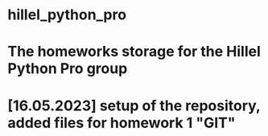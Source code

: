 # hillel_python_pro

# The homeworks storage for the Hillel Python Pro group 

# [16.05.2023] setup of the repository, added files for homework 1 "GIT"